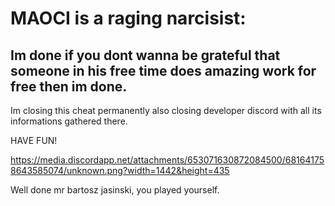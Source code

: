 # MAOCI is a raging narcisist:
## Im done if you dont wanna be grateful that someone in his free time does amazing work for free then im done.

Im closing this cheat permanently also closing developer discord with all its informations gathered there.

HAVE FUN!

https://media.discordapp.net/attachments/653071630872084500/681641758643585074/unknown.png?width=1442&height=435

Well done mr bartosz jasinski, you played yourself.
